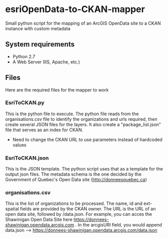 # esriOpenData-to-CKAN-mapper
Small python script for the mapping of an ArcGIS OpenData site to a CKAN instance with custom metadata

## System requirements
- Python 2.7
- A Web Server (IIS, Apache, etc.)

## Files
Here are the required files for the mapper to work

### EsriToCKAN.py
This is the python file to execute. The python file reads from the organisations.csv file to identify the organizations and urls required, then create several JSON files for the layers. It also create a "package_list.json" file that serves as an index for CKAN.

- Need to change the CKAN URL to use parameters instead of hardcoded values

### EsriToCKAN.json
This is the JSON template. The python script uses that as a template for the output json files. The metadata schema is the one decided by the Government of Quebec's Open Data site (http://donneesquebec.ca)

### organisations.csv
This is the list of organizations to be processed. The name, id and ext-spatial fields are provided by the CKAN owner. The URL is the URL of an open data site, followed by /data.json. For example, you can acces the Shawinigan Open Data Site here https://donnees-shawinigan.opendata.arcgis.com . In the arcgisURl field, you would append data.json --> https://donnees-shawinigan.opendata.arcgis.com/data.json
